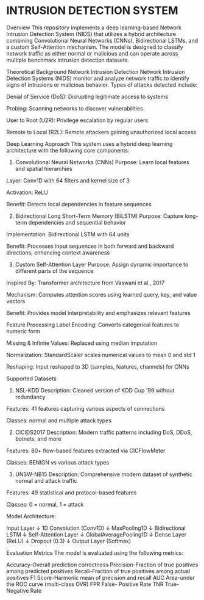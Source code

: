 # INTRUSION DETECTION SYSTEM
 
 Overview
This repository implements a deep learning-based Network Intrusion Detection System (NIDS) that utilizes a hybrid architecture combining Convolutional Neural Networks (CNNs), Bidirectional LSTMs, and a custom Self-Attention mechanism. The model is designed to classify network traffic as either normal or malicious and can operate across multiple benchmark intrusion detection datasets.

Theoretical Background
Network Intrusion Detection
Network Intrusion Detection Systems (NIDS) monitor and analyze network traffic to identify signs of intrusions or malicious behavior. Types of attacks detected include:

Denial of Service (DoS): Disrupting legitimate access to systems

Probing: Scanning networks to discover vulnerabilities

User to Root (U2R): Privilege escalation by regular users

Remote to Local (R2L): Remote attackers gaining unauthorized local access


Deep Learning Approach
This system uses a hybrid deep learning architecture with the following core components:

1. Convolutional Neural Networks (CNNs)
Purpose: Learn local features and spatial hierarchies

Layer: Conv1D with 64 filters and kernel size of 3

Activation: ReLU

Benefit: Detects local dependencies in feature sequences

2. Bidirectional Long Short-Term Memory (BiLSTM)
Purpose: Capture long-term dependencies and sequential behavior

Implementation: Bidirectional LSTM with 64 units

Benefit: Processes input sequences in both forward and backward directions, enhancing context awareness

3. Custom Self-Attention Layer
Purpose: Assign dynamic importance to different parts of the sequence

Inspired By: Transformer architecture from Vaswani et al., 2017

Mechanism: Computes attention scores using learned query, key, and value vectors

Benefit: Provides model interpretability and emphasizes relevant features

Feature Processing
Label Encoding: Converts categorical features to numeric form

Missing & Infinite Values: Replaced using median imputation

Normalization: StandardScaler scales numerical values to mean 0 and std 1

Reshaping: Input reshaped to 3D (samples, features, channels) for CNNs

 Supported Datasets
1. NSL-KDD
Description: Cleaned version of KDD Cup '99 without redundancy

Features: 41 features capturing various aspects of connections

Classes: normal and multiple attack types

2. CICIDS2017
Description: Modern traffic patterns including DoS, DDoS, botnets, and more

Features: 80+ flow-based features extracted via CICFlowMeter

Classes: BENIGN vs various attack types

3. UNSW-NB15
Description: Comprehensive modern dataset of synthetic normal and attack traffic

Features: 49 statistical and protocol-based features

Classes: 0 = normal, 1 = attack

Model Architecture:

Input Layer
    ↓
1D Convolution (Conv1D)
    ↓
MaxPooling1D
    ↓
Bidirectional LSTM
    ↓
Self-Attention Layer
    ↓
GlobalAveragePooling1D
    ↓
Dense Layer (ReLU)
    ↓
Dropout (0.3)
    ↓
Output Layer (Softmax)

Evaluation Metrics
The model is evaluated using the following metrics:

Accuracy-Overall prediction correctness
Precision-Fraction of true positives among predicted positives
Recall-Fraction of true positives among actual positives
F1 Score-Harmonic mean of precision and recall
AUC	Area-under the ROC curve (multi-class OVR)
FPR	False- Positive Rate
TNR	True- Negative Rate
